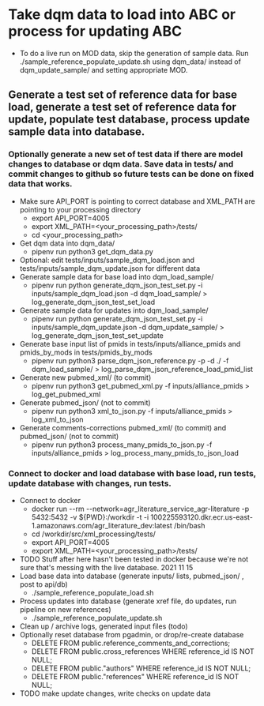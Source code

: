 # Take dqm data to load into ABC or process for updating ABC

- To do a live run on MOD data, skip the generation of sample data.  Run ./sample_reference_populate_update.sh using dqm_data/ instead of dqm_update_sample/ and setting appropriate MOD.

## Generate a test set of reference data for base load, generate a test set of reference data for update, populate test database, process update sample data into database.

### Optionally generate a new set of test data if there are model changes to database or dqm data.  Save data in tests/ and commit changes to github so future tests can be done on fixed data that works.

- Make sure API_PORT is pointing to correct database and XML_PATH are pointing to your processing directory
  - export API_PORT=4005
  - export XML_PATH=<your_processing_path>/tests/
  - cd <your_processing_path>
- Get dqm data into dqm_data/
  - pipenv run python3 get_dqm_data.py
- Optional: edit  tests/inputs/sample_dqm_load.json  and  tests/inputs/sample_dqm_update.json  for different data
- Generate sample data for base load into dqm_load_sample/
  - pipenv run python generate_dqm_json_test_set.py -i inputs/sample_dqm_load.json -d dqm_load_sample/ > log_generate_dqm_json_test_set_load
- Generate sample data for updates into dqm_load_sample/
  - pipenv run python generate_dqm_json_test_set.py -i inputs/sample_dqm_update.json -d dqm_update_sample/ > log_generate_dqm_json_test_set_update
- Generate base input list of pmids in tests/inputs/alliance_pmids and pmids_by_mods in tests/pmids_by_mods
  - pipenv run python3 parse_dqm_json_reference.py -p -d ./ -f dqm_load_sample/ > log_parse_dqm_json_reference_load_pmid_list
- Generate new pubmed_xml/ (to commit)
  - pipenv run python3 get_pubmed_xml.py -f inputs/alliance_pmids > log_get_pubmed_xml
- Generate pubmed_json/ (not to commit)
  - pipenv run python3 xml_to_json.py -f inputs/alliance_pmids > log_xml_to_json
- Generate comments-corrections pubmed_xml/ (to commit) and pubmed_json/ (not to commit)
  - pipenv run python3 process_many_pmids_to_json.py -f inputs/alliance_pmids > log_process_many_pmids_to_json_load

### Connect to docker and load database with base load, run tests, update database with changes, run tests.

- Connect to docker
  - docker run --rm --network=agr_literature_service_agr-literature -p 5432:5432 -v ${PWD}:/workdir -t -i 100225593120.dkr.ecr.us-east-1.amazonaws.com/agr_literature_dev:latest /bin/bash
  - cd /workdir/src/xml_processing/tests/
  - export API_PORT=4005
  - export XML_PATH=<your_processing_path>/tests/
- TODO Stuff after here hasn't been tested in docker because we're not sure that's messing with the live database.  2021 11 15
- Load base data into database (generate inputs/ lists, pubmed_json/ , post to api/db)
  - ./sample_reference_populate_load.sh
- Process updates into database (generate xref file, do updates, run pipeline on new references)
  - ./sample_reference_populate_update.sh
- Clean up / archive logs, generated input files (todo)
- Optionally reset database from pgadmin, or drop/re-create database
  - DELETE FROM public.reference_comments_and_corrections;
  - DELETE FROM public.cross_references WHERE reference_id IS NOT NULL;
  - DELETE FROM public."authors" WHERE reference_id IS NOT NULL;
  - DELETE FROM public."references" WHERE reference_id IS NOT NULL;
- TODO make update changes, write checks on update data
